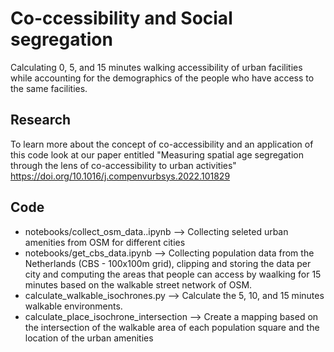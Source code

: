 
# Co-ccessibility and Social segregation
Calculating  0, 5, and 15 minutes walking accessibility of urban facilities while accounting for the demographics of the people who have access to the same facilities.

## Research 
To learn more about the concept of co-accessibility and an application of this code look at our paper entitled "Measuring spatial age segregation through the lens of co-accessibility to urban activities"  https://doi.org/10.1016/j.compenvurbsys.2022.101829

## Code
* notebooks/collect_osm_data..ipynb --> Collecting seleted urban amenities from OSM for different cities
* notebooks/get_cbs_data.ipynb --> Collecting population data from the Netherlands (CBS - 100x100m grid), clipping and storing the data per city and computing the areas that people can access by waalking for 15 minutes based on the walkable street network of OSM.
* calculate_walkable_isochrones.py --> Calculate the 5, 10, and 15 minutes walkable environments.
* calculate_place_isochrone_intersection --> Create a mapping based on the intersection of the walkable area of each population square and the location of the urban amenities 
